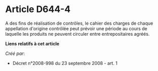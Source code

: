 # Article D644-4

A des fins de réalisation de contrôles, le cahier des charges de chaque appellation d'origine contrôlée peut prévoir une
période au cours de laquelle les produits ne peuvent circuler entre entrepositaires agréés.

**Liens relatifs à cet article**

_Créé par_:

  - Décret n°2008-998 du 23 septembre 2008 - art. 1
